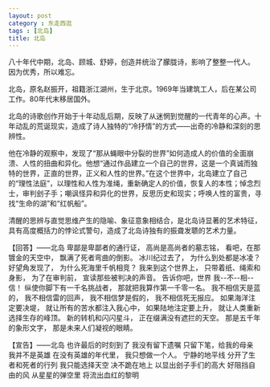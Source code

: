 ```yaml
---
layout: post
category : 东走西逛
tags : [北岛]
title: 北岛
---
```

八十年代中期，北岛、顾城、舒婷，创造并统治了朦胧诗，影响了整整一代人。
因为优秀，所以难忘。


北岛，原名赵振开，祖籍浙江湖州，生于北京。1969年当建筑工人，后在某公司工作。80年代末移居国外。

北岛的诗歌创作开始于十年动乱后期，反映了从迷惘到觉醒的一代青年的心声。十年动乱的荒诞现实，造成了诗人独特的“冷抒情”的方式——出奇的冷静和深刻的思辨性。

他在冷静的观察中，发现了“那从蝇眼中分裂的世界”如何造成人的价值的全面崩溃、人性的扭曲和异化。他想“通过作品建立一个自己的世界，这是一个真诚而独特的世界，正直的世界，正义和人性的世界。”在这个世界中，北岛建立了自己的“理性法庭”，以理性和人性为准绳，重新确定人的价值，恢复人的本性；悼念烈士，审判刽子手；嘲讽怪异和异化的世界，反思历史和现实；呼唤人性的富贵，寻找“生命的湖”和“红帆船”。

清醒的思辨与直觉思维产生的隐喻、象征意象相结合，是北岛诗显著的艺术特征，具有高度概括力的悖论式警句，造成了北岛诗独有的振聋发聩的艺术力量。

<!--more-->

【回答】——北岛
卑鄙是卑鄙者的通行证，
高尚是高尚者的墓志铭，
看吧，在那镀金的天空中，
飘满了死者弯曲的倒影。
冰川纪过去了，
为什么到处都是冰凌？
好望角发现了，
为什么死海里千帆相竞？
我来到这个世界上，
只带着纸、绳索和身影，
为了在审判前，
宣读那些被判决的声音。
告诉你吧，世界
我--不--相--信！
纵使你脚下有一千名挑战者，
那就把我算作第一千零一名。
我不相信天是蓝的，
我不相信雷的回声，
我不相信梦是假的，
我不相信死无报应。
如果海洋注定要决堤，
就让所有的苦水都注入我心中，
如果陆地注定要上升，
就让人类重新选择生存的峰顶。
新的转机和闪闪星斗，
正在缀满没有遮拦的天空。
那是五千年的象形文字，
那是未来人们凝视的眼睛。

【宣告】——北岛
也许最后的时刻到了
我没有留下遗嘱
只留下笔，给我的母亲
我并不是英雄
在没有英雄的年代里，
我只想做一个人。
宁静的地平线
分开了生者和死者的行列
我只能选择天空
决不跪在地上
以显出刽子手们的高大
好阻挡自由的风
从星星的弹空里
将流出血红的黎明